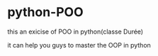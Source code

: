 # python-POO
this an exicise of POO in python(classe Durée)

it can help you guys to master the OOP in python
